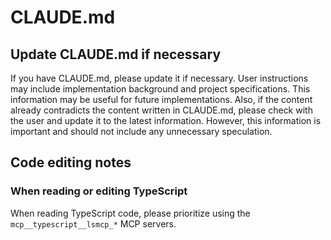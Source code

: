 # CLAUDE.md

## Update CLAUDE.md if necessary
If you have CLAUDE.md, please update it if necessary.
User instructions may include implementation background and project specifications. This information may be useful for future implementations.
Also, if the content already contradicts the content written in CLAUDE.md, please check with the user and update it to the latest information.
However, this information is important and should not include any unnecessary speculation.

## Code editing notes
### When reading or editing TypeScript
When reading TypeScript code, please prioritize using the `mcp__typescript__lsmcp_*` MCP servers.
